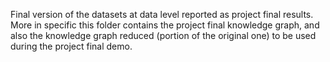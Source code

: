 
Final version of the datasets at data level reported as project final results.
More in specific this folder contains the project final knowledge graph, and also the knowledge graph reduced (portion of the original one) to be used during the project final demo.